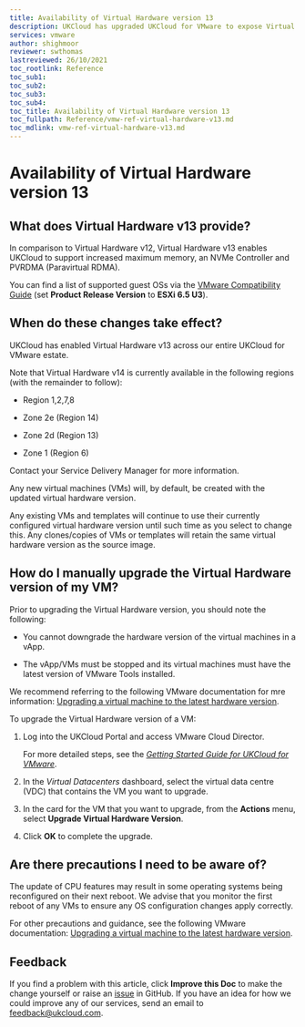 ```yaml
---
title: Availability of Virtual Hardware version 13
description: UKCloud has upgraded UKCloud for VMware to expose Virtual Hardware version 13
services: vmware
author: shighmoor
reviewer: swthomas
lastreviewed: 26/10/2021
toc_rootlink: Reference
toc_sub1: 
toc_sub2:
toc_sub3:
toc_sub4:
toc_title: Availability of Virtual Hardware version 13
toc_fullpath: Reference/vmw-ref-virtual-hardware-v13.md
toc_mdlink: vmw-ref-virtual-hardware-v13.md
---
```


# Availability of Virtual Hardware version 13

## What does Virtual Hardware v13 provide?

In comparison to Virtual Hardware v12, Virtual Hardware v13 enables UKCloud to support increased maximum memory, an NVMe Controller and PVRDMA (Paravirtual RDMA). 

You can find a list of supported guest OSs via the [VMware Compatibility Guide](https://www.vmware.com/resources/compatibility/search.php?deviceCategory=software) (set **Product Release Version** to **ESXi 6.5 U3**).

## When do these changes take effect?

UKCloud has enabled Virtual Hardware v13 across our entire UKCloud for VMware estate. 

Note that Virtual Hardware v14 is currently available in the following regions (with the remainder to follow):

- Region 1,2,7,8  

- Zone 2e (Region 14)

- Zone 2d (Region 13)

- Zone 1 (Region 6)

Contact your Service Delivery Manager for more information.

Any new virtual machines (VMs) will, by default, be created with the updated virtual hardware version. 

Any existing VMs and templates will continue to use their currently configured virtual hardware version until such time as you select to change this. Any clones/copies of VMs or templates will retain the same virtual hardware version as the source image.

## How do I manually upgrade the Virtual Hardware version of my VM?

Prior to upgrading the Virtual Hardware version, you should note the following:

- You cannot downgrade the hardware version of the virtual machines in a vApp.

- The vApp/VMs must be stopped and its virtual machines must have the latest version of VMware Tools installed.

We recommend referring to the following VMware documentation for mre information: [Upgrading a virtual machine to the latest hardware version](https://kb.vmware.com/s/article/1010675).

To upgrade the Virtual Hardware version of a VM:

1. Log into the UKCloud Portal and access VMware Cloud Director.

    For more detailed steps, see the [*Getting Started Guide for UKCloud for VMware*](vmw-gs.md).

2. In the *Virtual Datacenters* dashboard, select the virtual data centre (VDC) that contains the VM you want to upgrade.

3. In the card for the VM that you want to upgrade, from the **Actions** menu, select **Upgrade Virtual Hardware Version**.

4. Click **OK** to complete the upgrade.

## Are there precautions I need to be aware of?

The update of CPU features may result in some operating systems being reconfigured on their next reboot. We advise that you monitor the first reboot of any VMs to ensure any OS configuration changes apply correctly.

For other precautions and guidance, see the following VMware documentation: [Upgrading a virtual machine to the latest hardware version](https://kb.vmware.com/s/article/1010675).

## Feedback

If you find a problem with this article, click **Improve this Doc** to make the change yourself or raise an [issue](https://github.com/UKCloud/documentation/issues) in GitHub. If you have an idea for how we could improve any of our services, send an email to <feedback@ukcloud.com>.
